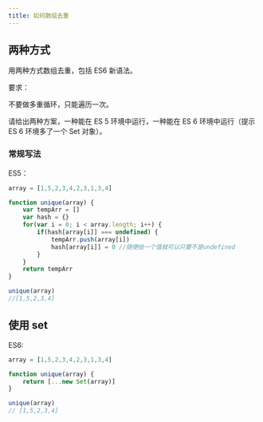 ```yaml
---
title: 如何数组去重
---
```


## 两种方式

用两种方式数组去重，包括 ES6 新语法。

要求：

不要做多重循环，只能遍历一次。

请给出两种方案，一种能在 ES 5 环境中运行，一种能在 ES 6 环境中运行（提示 ES 6 环境多了一个 Set 对象）。


### 常规写法

ES5：

```js
array = [1,5,2,3,4,2,3,1,3,4]

function unique(array) {
    var tempArr = []
    var hash = {}
    for(var i = 0; i < array.length; i++) {
        if(hash[array[i]] === undefined) {
            tempArr.push(array[i])
            hash[array[i]] = 0 //随便给一个值就可以只要不是undefined
        }
    }
    return tempArr
}

unique(array) 
//[1,5,2,3,4]
```

## 使用 set

ES6:

```js
array = [1,5,2,3,4,2,3,1,3,4]

function unique(array) {
    return [...new Set(array)]
}

unique(array) 
// [1,5,2,3,4]
```